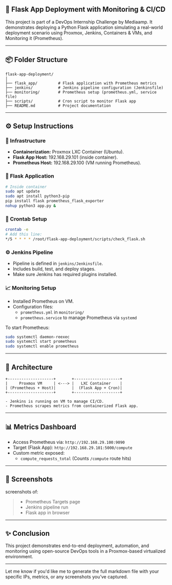## 🚀 Flask App Deployment with Monitoring & CI/CD

This project is part of a DevOps Internship Challenge by Mediaamp. It demonstrates deploying a Python Flask application simulating a  real-world deployment scenario using Proxmox, Jenkins, Containers & VMs,
 and Monitoring it (Prometheus).

---

## 📦 Folder Structure

```
flask-app-deployment/
│
├── flask_app/         # Flask application with Prometheus metrics
├── jenkins/           # Jenkins pipeline configuration (Jenkinsfile)
├── monitoring/        # Prometheus setup (prometheus.yml, service file)
├── scripts/           # Cron script to monitor Flask app
├── README.md          # Project documentation
```

---

## ⚙️ Setup Instructions

### 🔧 Infrastructure
- **Containerization:** Proxmox LXC Container (Ubuntu).
- **Flask App Host:** 192.168.29.101 (inside container).
- **Prometheus Host:** 192.168.29.100 (VM running Prometheus).

### 🐍 Flask Application
```bash
# Inside container
sudo apt update
sudo apt install python3-pip
pip install flask prometheus_flask_exporter
nohup python3 app.py &
```

### 🔄 Crontab Setup
```bash
crontab -e
# Add this line:
*/5 * * * * /root/flask-app-deployment/scripts/check_flask.sh
```

### ⚙️ Jenkins Pipeline
- Pipeline is defined in `jenkins/Jenkinsfile`.
- Includes build, test, and deploy stages.
- Make sure Jenkins has required plugins installed.

### 📈 Monitoring Setup
- Installed Prometheus on VM.
- Configuration files:
  - `prometheus.yml` in `monitoring/`
  - `prometheus.service` to manage Prometheus via `systemd`

To start Prometheus:
```bash
sudo systemctl daemon-reexec
sudo systemctl start prometheus
sudo systemctl enable prometheus
```

---

## 🧱 Architecture

```text
+--------------------+       +--------------------+
|     Proxmox VM     | <---> |   LXC Container    |
| (Prometheus + Host)|       |  (Flask App + Cron)|
+--------------------+       +--------------------+

- Jenkins is running on VM to manage CI/CD.
- Prometheus scrapes metrics from containerized Flask app.
```

---

## 📊 Metrics Dashboard

- Access Prometheus via: `http://192.168.29.100:9090`
- Target (Flask App): `http://192.168.29.101:5000/compute`
- Custom metric exposed:
  - `compute_requests_total` (Counts `/compute` route hits)

---

## 📸 Screenshots 

 screenshots of:
> - Prometheus Targets page
> - Jenkins pipeline run
> - Flask app in browser

---

## ✨ Conclusion

This project demonstrates end-to-end deployment, automation, and monitoring using open-source DevOps tools in a Proxmox-based virtualized environment.

---

Let me know if you'd like me to generate the full markdown file with your specific IPs, metrics, or any screenshots you’ve captured.
